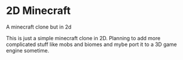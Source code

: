 # 2D Minecraft
A minecraft clone but in 2d

This is just a simple minecraft clone in 2D. Planning to add more complicated stuff like mobs and biomes and mybe port it to a 3D game engine sometime.
